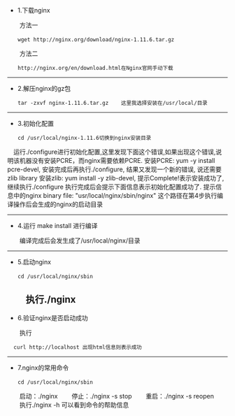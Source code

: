 * 1.下载nginx

　　方法一
```
　　wget http://nginx.org/download/nginx-1.11.6.tar.gz
```
　　方法二
```
　　http://nginx.org/en/download.html在Nginx官网手动下载
```
---
* 2.解压nginx的gz包
```
　　tar -zxvf nginx-1.11.6.tar.gz    这里我选择安装在/usr/local/目录
```
---
* 3.初始化配置
```
　　cd /usr/local/nginx-1.11.6切换到nginx安装目录
```
　运行./configure进行初始化配置,这里发现下面这个错误,如果出现这个错误,说明该机器没有安装PCRE，而nginx需要依赖PCRE.
安装PCRE:  yum -y install pcre-devel, 安装完成后再执行./configure, 结果又发现一个新的错误, 说还需要zlib library
安装zlib:  yum install -y zlib-devel, 提示Complete!表示安装成功了,继续执行./configure 执行完成后会提示下面信息表示初始化配置成功了.
提示信息中的nginx binary file: "usr/local/nginx/sbin/nginx" 这个路径在第4步执行编译操作后会生成的nginx的启动目录

---
* 4.运行 make install 进行编译

　　编译完成后会发生成了/usr/local/nginx/目录
  
---
* 5.启动nginx
```
　　cd /usr/local/nginx/sbin
```
　　执行./nginx
---
* 6.验证nginx是否启动成功

　　执行
```
  curl http://localhost 出现html信息则表示成功
```
---
* 7.nginx的常用命令　
```
　　cd /usr/local/nginx/sbin
```
　　启动：./nginx
　　停止：./nginx -s stop
　　重启：./nginx -s reopen
　　执行./nginx -h 可以看到命令的帮助信息
